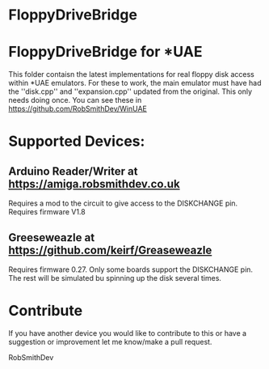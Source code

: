 # FloppyDriveBridge

# FloppyDriveBridge for *UAE
This folder contaisn the latest implementations for real floppy disk access within *UAE emulators.
For these to work, the main emulator must have had the ''disk.cpp'' and ''expansion.cpp'' updated from the original.
This only needs doing once.  You can see these in https://github.com/RobSmithDev/WinUAE

# Supported Devices:
## Arduino Reader/Writer at https://amiga.robsmithdev.co.uk
Requires a mod to the circuit to give access to the DISKCHANGE pin.  Requires firmware V1.8

## Greeseweazle at https://github.com/keirf/Greaseweazle
Requires firmware 0.27.  Only some boards support the DISKCHANGE pin.  The rest will be simulated bu spinning up the disk several times.

# Contribute
If you have another device you would like to contribute to this or have a suggestion or improvement let me know/make a pull request.

RobSmithDev